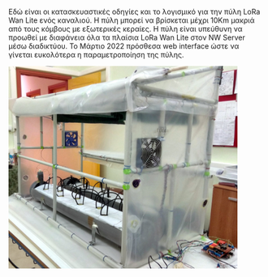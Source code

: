 Εδώ είναι οι κατασκευαστικές οδηγίες και το λογισμικό για την πύλη LoRa Wan Lite ενός καναλιού. Η πύλη μπορεί να βρίσκεται μέχρι 10Km μακριά από τους κόμβους με εξωτερικές κεραίες. Η πύλη είναι υπεύθυνη να προωθεί με διαφάνεια όλα τα πλαίσια LoRa Wan Lite στον NW Server μέσω διαδικτύου.
Το Μάρτιο 2022 πρόσθεσα web interface ώστε να γίνεται ευκολότερα η παραμετροποίηση της πύλης.

<img src="/resources/images/open1.jpg" height="400">
